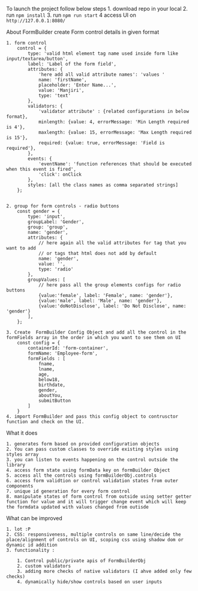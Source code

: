 To launch the project follow below steps
    1. download repo in your local
    2. run `npm install`
    3. run `npm run start`
    4 access UI on `http://127.0.0.1:8080/`


About FormBuilder
    create Form control details in given format
    
    1. form control
        control = {
            type: 'valid html element tag name used inside form like input/textarea/button',
            label: 'Label of the form field',
            attributes: {
                'here add all valid attribute names': 'values '
                name: 'firstName',
                placeholder: 'Enter Name...',
                value: 'Manjiri',
                type: 'text'
            },
            validators: {
                'validator attribute' : {related configurations in below format},
                minlength: {value: 4, errorMessage: 'Min Length required is 4'},
                maxlength: {value: 15, errorMessage: 'Max Length required is 15'},
                required: {value: true, errorMessage: 'Field is required'},
            },
            events: {
                'eventName': 'function references that should be executed when this event is fired',
                'click': onClick
            },
            styles: [all the class names as comma separated strings]
        };


    2. group for form controls - radio buttons
        const gender = {
            type: 'input',
            groupLabel: 'Gender',
            group: 'group',
            name: 'gender',
            attributes: {
                // here again all the valid attributes for tag that you want to add
                // or tags that html does not add by default
                name: 'gender',
                value: '',
                type: 'radio'
            },
            groupValues: [
                // here pass all the group elements configs for radio buttons
                {value:'female', label: 'Female', name: 'gender'},
                {value:'male', label: 'Male', name: 'gender'},
                {value:'doNotDisclose', label: 'Do Not Disclose', name: 'gender'}
            ],
        };

    3. Create  FormBuilder Config Object and add all the control in the formFields array in the order in which you want to see them on UI
        const config = {
            containerId: 'form-container',
            formName: 'Employee-form',
            formFields : [
                fname,
                lname,
                age,
                below18,
                birthdate,
                gender,
                aboutYou,
                submitButton
            ]
        }
    4. import FormBuilder and pass this config object to contrusctor function and check on the UI.

What it does

    1. generates form based on provided configuration objects
    2. You can pass custom classes to override existing styles using styles array 
    3. you can listen to events happening on the control outside the library
    4. access form state using formData key on formBuilder Object
    5. access all the controls using formBuilderObj.controls
    6. access form validtion or control validation states from outer components
    7. unique id generation for every form control
    8. manipulate states of form control from outside using setter getter function for value and it will trigger change event which will keep the formdata updated with values changed from outisde


What can be improved

    1. lot :P
    2. CSS: responsiveness, multiple controls on same line/decide the place/alignment of controls on UI, scoping css using shadow dom or dynamic id addition
    3. functionality : 
    
        1. Control public/private apis of FormBuilderObj
        2. custom validators
        3. adding more checks of native validators (I ahve added only few checks)
        4. dynamically hide/show controls based on user inputs

